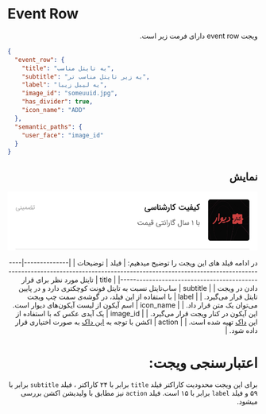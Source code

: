 # Event Row

<div dir="rtl"> 
ویجت event row دارای فرمت زیر است.
</div>


```json
{
  "event_row": {
    "title": "یه تایتل مناسب",
    "subtitle": "یه زیر تایتل مناسب تر",
    "label": "یه لیبل زیبا",
    "image_id": "someuuid.jpg",
    "has_divider": true,
    "icon_name": "ADD"
  },
  "semantic_paths": {
    "user_face": "image_id"
  }
}
```
<div dir="rtl">

##  نمایش
![ScreenShot](doc-images/event_row.png)

در ادامه فیلد های این ویجت را توضیح میدهیم:
| فیلد         | توضیحات                                                                                                                     |
|--------------|-----------------------------------------------------------------------------------------------------------------------------|
| title        | تایتل مورد نظر برای قرار دادن در ویجت                                                                                        |
| subtitle     | ساب‌تایتل نسبت به تایتل فونت کوچکتری دارد و در پایین تایتل قرار می‌گیرد.                                                     |
| label        | با استفاده از این فیلد، در گوشه‌ی سمت چپ ویجت می‌توان یک متن قرار داد.                                                       |
| icon_name    | اسم آیکون از لیست آیکون‌های دیوار است. این آیکون در کنار ویجت قرار می‌گیرد.                                                  |
| image_id     | یک آیدی عکس که با استفاده از این [داک](./image.md) تهیه شده است.                                                             |
| action       | اکشن با توجه به [این داک](./actions/ReadMe.md) به صورت اختیاری قرار داده شود.                                               |
# اعتبارسنجی ویجت:
برای این ویجت محدودیت کاراکتر فیلد `title` برابر با ۲۴ کاراکتر ، فیلد `subtitle` برابر با ۵۹ و فیلد `label` برابر با ۱۵ است.
فیلد `action` نیز مطابق با ولیدیشن اکشن بررسی میشود.

</div>
